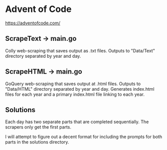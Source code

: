 # Advent of Code
<https://adventofcode.com/>

## ScrapeText -> main.go
Colly web-scraping that saves output as .txt files.
Outputs to "Data/Text" directory separated by year and day.

## ScrapeHTML -> main.go
GoQuery web-scraping that saves output at .html files.
Outputs to "Data/HTML" directory separated by year and day.
Generates index.html files for each year and a primary index.html file linking
to each year.

## Solutions
Each day has two separate parts that are completed sequentially.
The scrapers only get the first parts.

I will attempt to figure out a decent format for including the prompts for both
parts in the solutions directory.
